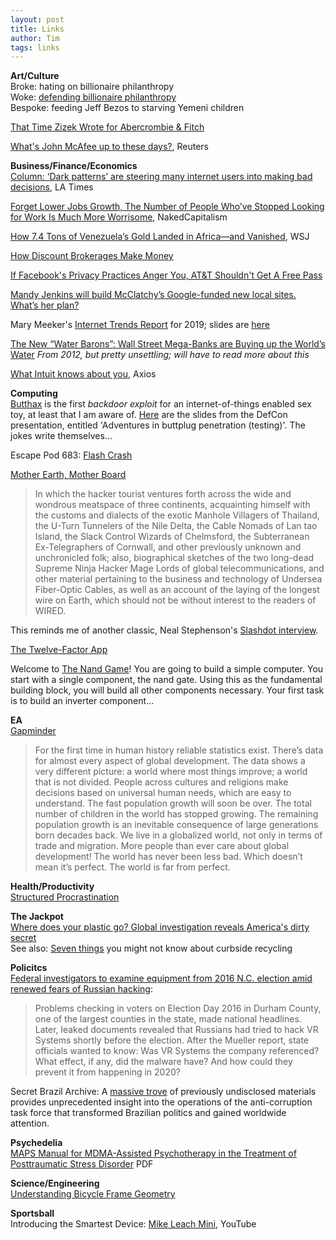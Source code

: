 ```yaml
---
layout: post
title: Links
author: Tim
tags: links
---
```


**Art/Culture**  
Broke: hating on billionaire philanthropy  
Woke: [defending billionaire philanthropy](https://slatestarcodex.com/2019/07/29/against-against-billionaire-philanthropy/)  
Bespoke: feeding Jeff Bezos to starving Yemeni children  

[That Time Zizek Wrote for Abercrombie & Fitch](http://www.critical-theory.com/that-time-zizek-wrote-for-abercrombie-fitch/)  

[What's John McAfee up to these days?](https://www.reuters.com/article/us-cuba-usa-mcafee/fugitive-u-s-tech-guru-cryptocurrency-is-next-cuban-revolution-idUSKCN1U028D), Reuters  

**Business/Finance/Economics**  
[Column: ‘Dark patterns’ are steering many internet users into making bad decisions](https://www.latimes.com/business/lazarus/la-fi-lazarus-dark-patterns-consumer-consent-20190625-story.html), LA Times  

[Forget Lower Jobs Growth, The Number of People Who’ve Stopped Looking for Work Is Much More Worrisome](https://www.nakedcapitalism.com/2019/06/forget-lower-jobs-growth-the-number-of-people-whove-stopped-looking-for-work-is-much-more-worrisome.html), NakedCapitalism    

[How 7.4 Tons of Venezuela’s Gold Landed in Africa—and Vanished](https://www.wsj.com/articles/how-7-4-tons-of-venezuelas-gold-landed-in-africaand-vanished-11560867792?mod=hp_featst_pos2), WSJ  

[How Discount Brokerages Make Money](https://www.kalzumeus.com/2019/6/26/how-brokerages-make-money/)  

[If Facebook's Privacy Practices Anger You, AT&T Shouldn't Get A Free Pass](https://www.techdirt.com/articles/20190528/07471242288/if-facebooks-privacy-practices-anger-you-att-shouldnt-get-free-pass.shtml)  

[Mandy Jenkins will build McClatchy’s Google-funded new local sites. What’s her plan?](https://www.niemanlab.org/2019/06/mandy-jenkins-will-build-mcclatchys-google-funded-new-local-sites-whats-her-plan/)  

Mary Meeker's [Internet Trends Report](https://www.youtube.com/watch?v=G_dwZB5h56E) for 2019; slides are [here](https://www.bondcap.com/report/itr19/)  

[The New “Water Barons”: Wall Street Mega-Banks are Buying up the World’s Water](https://www.globalresearch.ca/the-new-water-barons-wall-street-mega-banks-are-buying-up-the-worlds-water/5383274) *From 2012, but pretty unsettling; will have to read more about this*

[What Intuit knows about you](https://www.axios.com/what-intuit-knows-about-you-d4ea9f53-c116-48e1-948f-e204c3767b54.html), Axios  

**Computing**  
[Butthax](https://github.com/smealum/butthax) is the first *backdoor exploit* for an internet-of-things enabled sex toy, at least that I am aware of. [Here](https://media.defcon.org/DEF%20CON%2027/DEF%20CON%2027%20presentations/DEFCON-27-smea-Adventures-in-smart-buttplug-penetration-testing.pdf) are the slides from the DefCon presentation, entitled 'Adventures in buttplug penetration (testing)'. The jokes write themselves...  

Escape Pod 683: [Flash Crash](http://escapepod.org/2019/06/06/escape-pod-683-flash-crash/)  

[Mother Earth, Mother Board](https://www.wired.com/1996/12/ffglass/) 
>In which the hacker tourist ventures forth across the wide and wondrous meatspace of three continents, acquainting himself with the customs and dialects of the exotic Manhole Villagers of Thailand, the U-Turn Tunnelers of the Nile Delta, the Cable Nomads of Lan tao Island, the Slack Control Wizards of Chelmsford, the Subterranean Ex-Telegraphers of Cornwall, and other previously unknown and unchronicled folk; also, biographical sketches of the two long-dead Supreme Ninja Hacker Mage Lords of global telecommunications, and other material pertaining to the business and technology of Undersea Fiber-Optic Cables, as well as an account of the laying of the longest wire on Earth, which should not be without interest to the readers of WIRED.  

This reminds me of another classic, Neal Stephenson's [Slashdot interview](https://slashdot.org/story/04/10/20/1518217/neal-stephenson-responds-with-wit-and-humor).  

[The Twelve-Factor App](https://12factor.net/)  

Welcome to [The Nand Game](http://nandgame.com/)! You are going to build a simple computer. You start with a single component, the nand gate. Using this as the fundamental building block, you will build all other components necessary. Your first task is to build an inverter component...  

**EA**  
[Gapminder](https://www.gapminder.org/)
>For the first time in human history reliable statistics exist. There’s data for almost every aspect of global development. The data shows a very different picture: a world where most things improve; a world that is not divided. People across cultures and religions make decisions based on universal human needs, which are easy to understand. The fast population growth will soon be over. The total number of children in the world has stopped growing. The remaining population growth is an inevitable consequence of large generations born decades back. We live in a globalized world, not only in terms of trade and migration. More people than ever care about global development! The world has never been less bad. Which doesn’t mean it’s perfect. The world is far from perfect.

**Health/Productivity**  
[Structured Procrastination](http://www.structuredprocrastination.com/)  

**The Jackpot**  
[Where does your plastic go? Global investigation reveals America's dirty secret](https://www.theguardian.com/us-news/2019/jun/17/recycled-plastic-america-global-crisis)  
See also: [Seven things](https://www.theguardian.com/environment/2019/jun/17/recycling-plastic-wrong-guide) you might not know about curbside recycling  

**Policitcs**  
[Federal investigators to examine equipment from 2016 N.C. election amid renewed fears of Russian hacking](https://www.washingtonpost.com/investigations/federal-investigators-to-examine-equipment-from-2016-north-carolina-election-amid-renewed-fears-of-russian-hacking/2019/06/05/b70402e6-7816-11e9-b7ae-390de4259661_story.html?noredirect=on):
>Problems checking in voters on Election Day 2016 in Durham County, one of the largest counties in the state, made national headlines. Later, leaked documents revealed that Russians had tried to hack VR Systems shortly before the election. After the Mueller report, state officials wanted to know: Was VR Systems the company referenced? What effect, if any, did the malware have? And how could they prevent it from happening in 2020?

Secret Brazil Archive: A [massive trove](https://theintercept.com/series/secret-brazil-archive/) of previously undisclosed materials provides unprecedented insight into the operations of the anti-corruption task force that transformed Brazilian politics and gained worldwide attention.  

**Psychedelia**  
[MAPS Manual for MDMA-Assisted Psychotherapy in the Treatment of Posttraumatic Stress Disorder](https://s3-us-west-1.amazonaws.com/mapscontent/research-archive/mdma/TreatmentManual_MDMAAssistedPsychotherapyVersion+8.1_22+Aug2017.pdf) PDF  

**Science/Engineering**  
[Understanding Bicycle Frame Geometry](https://www.cyclingabout.com/understanding-bicycle-frame-geometry/)  

**Sportsball**  
Introducing the Smartest Device: [Mike Leach Mini](https://www.youtube.com/watch?v=liaQ-ZT_Z9g), YouTube  
